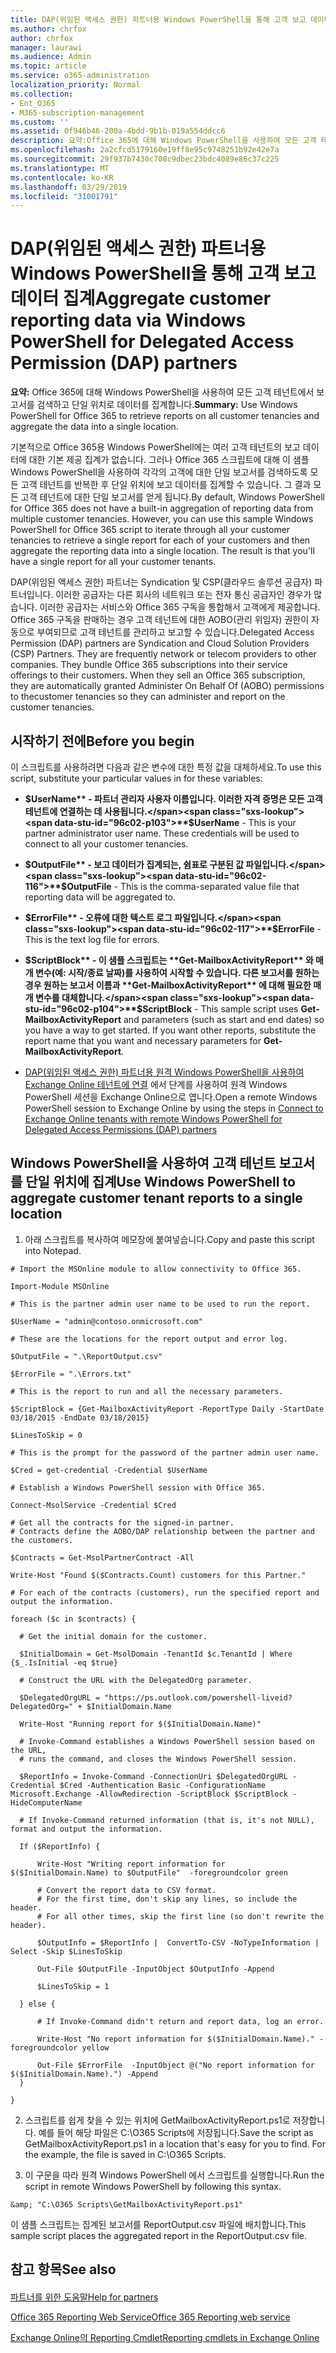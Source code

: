 ```yaml
---
title: DAP(위임된 액세스 권한) 파트너용 Windows PowerShell을 통해 고객 보고 데이터 집계
ms.author: chrfox
author: chrfox
manager: laurawi
ms.audience: Admin
ms.topic: article
ms.service: o365-administration
localization_priority: Normal
ms.collection:
- Ent_O365
- M365-subscription-management
ms.custom: ''
ms.assetid: 0f946b46-200a-4bdd-9b1b-019a554ddcc6
description: 요약:Office 365에 대해 Windows PowerShell을 사용하여 모든 고객 테넌트에서 보고서를 검색하고 단일 위치로 데이터를 집계합니다.
ms.openlocfilehash: 2a2cfcd5179160e19ff8e95c9748251b92e42e7a
ms.sourcegitcommit: 29f937b7430c708c9dbec23bdc4089e86c37c225
ms.translationtype: MT
ms.contentlocale: ko-KR
ms.lasthandoff: 03/29/2019
ms.locfileid: "31001791"
---
```

# <a name="aggregate-customer-reporting-data-via-windows-powershell-for-delegated-access-permission-dap-partners"></a><span data-ttu-id="96c02-103">DAP(위임된 액세스 권한) 파트너용 Windows PowerShell을 통해 고객 보고 데이터 집계</span><span class="sxs-lookup"><span data-stu-id="96c02-103">Aggregate customer reporting data via Windows PowerShell for Delegated Access Permission (DAP) partners</span></span>

 <span data-ttu-id="96c02-104">**요약:** Office 365에 대해 Windows PowerShell을 사용하여 모든 고객 테넌트에서 보고서를 검색하고 단일 위치로 데이터를 집계합니다.</span><span class="sxs-lookup"><span data-stu-id="96c02-104">**Summary:** Use Windows PowerShell for Office 365 to retrieve reports on all customer tenancies and aggregate the data into a single location.</span></span>
  
<span data-ttu-id="96c02-p101">기본적으로 Office 365용 Windows PowerShell에는 여러 고객 테넌트의 보고 데이터에 대한 기본 제공 집계가 없습니다. 그러나 Office 365 스크립트에 대해 이 샘플 Windows PowerShell을 사용하여 각각의 고객에 대한 단일 보고서를 검색하도록 모든 고객 테넌트를 반복한 후 단일 위치에 보고 데이터를 집계할 수 있습니다. 그 결과 모든 고객 테넌트에 대한 단일 보고서를 얻게 됩니다.</span><span class="sxs-lookup"><span data-stu-id="96c02-p101">By default, Windows PowerShell for Office 365 does not have a built-in aggregation of reporting data from multiple customer tenancies. However, you can use this sample Windows PowerShell for Office 365 script to iterate through all your customer tenancies to retrieve a single report for each of your customers and then aggregate the reporting data into a single location. The result is that you'll have a single report for all your customer tenants.</span></span> 
  
<span data-ttu-id="96c02-p102">DAP(위임된 액세스 권한) 파트너는 Syndication 및 CSP(클라우드 솔루션 공급자) 파트너입니다. 이러한 공급자는 다른 회사의 네트워크 또는 전자 통신 공급자인 경우가 많습니다. 이러한 공급자는 서비스와 Office 365 구독을 통합해서 고객에게 제공합니다. Office 365 구독을 판매하는 경우 고객 테넌트에 대한 AOBO(관리 위임자) 권한이 자동으로 부여되므로 고객 테넌트를 관리하고 보고할 수 있습니다.</span><span class="sxs-lookup"><span data-stu-id="96c02-p102">Delegated Access Permission (DAP) partners are Syndication and Cloud Solution Providers (CSP) Partners. They are frequently network or telecom providers to other companies. They bundle Office 365 subscriptions into their service offerings to their customers. When they sell an Office 365 subscription, they are automatically granted Administer On Behalf Of (AOBO) permissions to thecustomer tenancies so they can administer and report on the customer tenancies.</span></span>
## <a name="before-you-begin"></a><span data-ttu-id="96c02-112">시작하기 전에</span><span class="sxs-lookup"><span data-stu-id="96c02-112">Before you begin</span></span>

<span data-ttu-id="96c02-113">이 스크립트를 사용하려면 다음과 같은 변수에 대한 특정 값을 대체하세요.</span><span class="sxs-lookup"><span data-stu-id="96c02-113">To use this script, substitute your particular values in for these variables:</span></span>
  
- <span data-ttu-id="96c02-p103">**$UserName** - 파트너 관리자 사용자 이름입니다. 이러한 자격 증명은 모든 고객 테넌트에 연결하는 데 사용됩니다.</span><span class="sxs-lookup"><span data-stu-id="96c02-p103">**$UserName** - This is your partner administrator user name. These credentials will be used to connect to all your customer tenancies.</span></span>
    
- <span data-ttu-id="96c02-116">**$OutputFile** - 보고 데이터가 집계되는, 쉼표로 구분된 값 파일입니다.</span><span class="sxs-lookup"><span data-stu-id="96c02-116">**$OutputFile** - This is the comma-separated value file that reporting data will be aggregated to.</span></span>
    
- <span data-ttu-id="96c02-117">**$ErrorFile** - 오류에 대한 텍스트 로그 파일입니다.</span><span class="sxs-lookup"><span data-stu-id="96c02-117">**$ErrorFile** - This is the text log file for errors.</span></span>
    
- <span data-ttu-id="96c02-p104">**$ScriptBlock** - 이 샘플 스크립트는 **Get-MailboxActivityReport** 와 매개 변수(예: 시작/종료 날짜)를 사용하여 시작할 수 있습니다. 다른 보고서를 원하는 경우 원하는 보고서 이름과 **Get-MailboxActivityReport** 에 대해 필요한 매개 변수를 대체합니다.</span><span class="sxs-lookup"><span data-stu-id="96c02-p104">**$ScriptBlock** - This sample script uses **Get-MailboxActivityReport** and parameters (such as start and end dates) so you have a way to get started. If you want other reports, substitute the report name that you want and necessary parameters for **Get-MailboxActivityReport**.</span></span>
    
- <span data-ttu-id="96c02-120">[DAP(위임된 액세스 권한) 파트너용 원격 Windows PowerShell을 사용하여 Exchange Online 테넌트에 연결](connect-to-exchange-online-tenants-with-remote-windows-powershell-for-delegated.md) 에서 단계를 사용하여 원격 Windows PowerShell 세션을 Exchange Online으로 엽니다.</span><span class="sxs-lookup"><span data-stu-id="96c02-120">Open a remote Windows PowerShell session to Exchange Online by using the steps in [Connect to Exchange Online tenants with remote Windows PowerShell for Delegated Access Permissions (DAP) partners](connect-to-exchange-online-tenants-with-remote-windows-powershell-for-delegated.md)</span></span>
    
## <a name="use-windows-powershell-to-aggregate-customer-tenant-reports-to-a-single-location"></a><span data-ttu-id="96c02-121">Windows PowerShell을 사용하여 고객 테넌트 보고서를 단일 위치에 집계</span><span class="sxs-lookup"><span data-stu-id="96c02-121">Use Windows PowerShell to aggregate customer tenant reports to a single location</span></span>

1. <span data-ttu-id="96c02-122">아래 스크립트를 복사하여 메모장에 붙여넣습니다.</span><span class="sxs-lookup"><span data-stu-id="96c02-122">Copy and paste this script into Notepad.</span></span>
    
  ```
  # Import the MSOnline module to allow connectivity to Office 365.

Import-Module MSOnline

# This is the partner admin user name to be used to run the report.

$UserName = "admin@contoso.onmicrosoft.com"

# These are the locations for the report output and error log.

$OutputFile = ".\ReportOutput.csv"

$ErrorFile = ".\Errors.txt"

# This is the report to run and all the necessary parameters.

$ScriptBlock = {Get-MailboxActivityReport -ReportType Daily -StartDate 03/18/2015 -EndDate 03/18/2015}

$LinesToSkip = 0

# This is the prompt for the password of the partner admin user name.

$Cred = get-credential -Credential $UserName

# Establish a Windows PowerShell session with Office 365.

Connect-MsolService -Credential $Cred

# Get all the contracts for the signed-in partner.  
# Contracts define the AOBO/DAP relationship between the partner and the customers.

$Contracts = Get-MsolPartnerContract -All

Write-Host "Found $($Contracts.Count) customers for this Partner."

# For each of the contracts (customers), run the specified report and output the information.

foreach ($c in $contracts) { 

    # Get the initial domain for the customer.

    $InitialDomain = Get-MsolDomain -TenantId $c.TenantId | Where {$_.IsInitial -eq $true}

    # Construct the URL with the DelegatedOrg parameter.
    
    $DelegatedOrgURL = "https://ps.outlook.com/powershell-liveid?DelegatedOrg=" + $InitialDomain.Name
        
    Write-Host "Running report for $($InitialDomain.Name)"

    # Invoke-Command establishes a Windows PowerShell session based on the URL,
    # runs the command, and closes the Windows PowerShell session.
    
    $ReportInfo = Invoke-Command -ConnectionUri $DelegatedOrgURL -Credential $Cred -Authentication Basic -ConfigurationName Microsoft.Exchange -AllowRedirection -ScriptBlock $ScriptBlock -HideComputerName

    # If Invoke-Command returned information (that is, it's not NULL), format and output the information.
    
    If ($ReportInfo) {

        Write-Host "Writing report information for $($InitialDomain.Name) to $OutputFile"  -foregroundcolor green

        # Convert the report data to CSV format.
        # For the first time, don't skip any lines, so include the header.
        # For all other times, skip the first line (so don't rewrite the header).
        
        $OutputInfo = $ReportInfo |  ConvertTo-CSV -NoTypeInformation | Select -Skip $LinesToSkip

        Out-File $OutputFile -InputObject $OutputInfo -Append

        $LinesToSkip = 1

    } else {

        # If Invoke-Command didn't return and report data, log an error.
        
        Write-Host "No report information for $($InitialDomain.Name)." -foregroundcolor yellow
           
        Out-File $ErrorFile  -InputObject @("No report information for $($InitialDomain.Name).") -Append
    }

}

  ```

2. <span data-ttu-id="96c02-p105">스크립트를 쉽게 찾을 수 있는 위치에 GetMailboxActivityReport.ps1로 저장합니다. 예를 들어 해당 파일은 C:\\O365 Scripts에 저장됩니다.</span><span class="sxs-lookup"><span data-stu-id="96c02-p105">Save the script as GetMailboxActivityReport.ps1 in a location that's easy for you to find. For the example, the file is saved in C:\\O365 Scripts.</span></span> 
    
3. <span data-ttu-id="96c02-125">이 구문을 따라 원격 Windows PowerShell 에서 스크립트를 실행합니다.</span><span class="sxs-lookup"><span data-stu-id="96c02-125">Run the script in remote Windows PowerShell by following this syntax.</span></span>
    
  ```
  &amp; "C:\O365 Scripts\GetMailboxActivityReport.ps1"
  ```

<span data-ttu-id="96c02-126">이 샘플 스크립트는 집계된 보고서를 ReportOutput.csv 파일에 배치합니다.</span><span class="sxs-lookup"><span data-stu-id="96c02-126">This sample script places the aggregated report in the ReportOutput.csv file.</span></span>
  
## <a name="see-also"></a><span data-ttu-id="96c02-127">참고 항목</span><span class="sxs-lookup"><span data-stu-id="96c02-127">See also</span></span>

#### 

[<span data-ttu-id="96c02-128">파트너를 위한 도움말</span><span class="sxs-lookup"><span data-stu-id="96c02-128">Help for partners</span></span>](https://go.microsoft.com/fwlink/p/?LinkID=533477)
  
[<span data-ttu-id="96c02-129">Office 365 Reporting Web Service</span><span class="sxs-lookup"><span data-stu-id="96c02-129">Office 365 Reporting web service</span></span>](https://go.microsoft.com/fwlink/p/?LinkId=532777)
  
[<span data-ttu-id="96c02-130">Exchange Online의 Reporting Cmdlet</span><span class="sxs-lookup"><span data-stu-id="96c02-130">Reporting cmdlets in Exchange Online</span></span>](https://go.microsoft.com/fwlink/p/?LinkId=526430)

